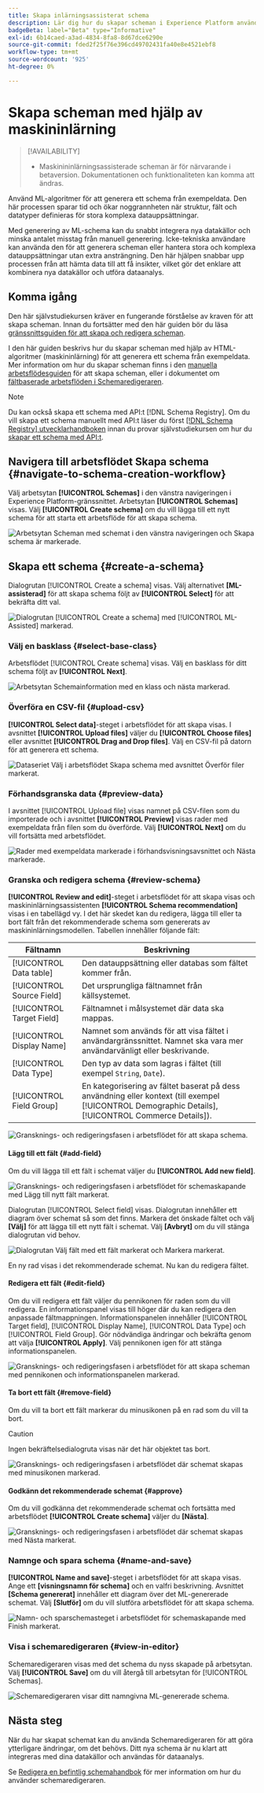 ```yaml
---
title: Skapa inlärningsassisterat schema
description: Lär dig hur du skapar scheman i Experience Platform användargränssnitt.
badgeBeta: label="Beta" type="Informative"
exl-id: 6b14caed-a3ad-4834-8fa8-8d67dce6290e
source-git-commit: fded2f25f76e396cd49702431fa40e8e4521ebf8
workflow-type: tm+mt
source-wordcount: '925'
ht-degree: 0%

---
```


# Skapa scheman med hjälp av maskininlärning

>[!AVAILABILITY]
>
>* Maskinininlärningsassisterade scheman är för närvarande i betaversion. Dokumentationen och funktionaliteten kan komma att ändras.

Använd ML-algoritmer för att generera ett schema från exempeldata. Den här processen sparar tid och ökar noggrannheten när struktur, fält och datatyper definieras för stora komplexa datauppsättningar.

Med generering av ML-schema kan du snabbt integrera nya datakällor och minska antalet misstag från manuell generering. Icke-tekniska användare kan använda den för att generera scheman eller hantera stora och komplexa datauppsättningar utan extra ansträngning. Den här hjälpen snabbar upp processen från att hämta data till att få insikter, vilket gör det enklare att kombinera nya datakällor och utföra dataanalys.

## Komma igång

Den här självstudiekursen kräver en fungerande förståelse av kraven för att skapa scheman. Innan du fortsätter med den här guiden bör du läsa [gränssnittsguiden för att skapa och redigera scheman](./resources/schemas.md).

I den här guiden beskrivs hur du skapar scheman med hjälp av HTML-algoritmer (maskininlärning) för att generera ett schema från exempeldata. Mer information om hur du skapar scheman finns i den [manuella arbetsflödesguiden](https://experienceleague.adobe.com/en/docs/experience-platform/xdm/ui/resources/schemas#add-field-groups) för att skapa scheman, eller i dokumentet om [fältbaserade arbetsflöden i Schemaredigeraren](https://experienceleague.adobe.com/en/docs/experience-platform/xdm/ui/field-based-workflows).

>[!NOTE]
>
>Du kan också skapa ett schema med API:t [!DNL Schema Registry]. Om du vill skapa ett schema manuellt med API:t läser du först [[!DNL Schema Registry] utvecklarhandboken](../api/getting-started.md) innan du provar självstudiekursen om hur du [skapar ett schema med API:t](../tutorials/create-schema-api.md).

## Navigera till arbetsflödet Skapa schema {#navigate-to-schema-creation-workflow}

Välj arbetsytan **[!UICONTROL Schemas]** i den vänstra navigeringen i Experience Platform-gränssnittet. Arbetsytan **[!UICONTROL Schemas]** visas. Välj **[!UICONTROL Create schema]** om du vill lägga till ett nytt schema för att starta ett arbetsflöde för att skapa schema.

![Arbetsytan Scheman med schemat i den vänstra navigeringen och Skapa schema är markerade.](../images/ui/ml-schema-creation/schemas-workspace-create-schema.png)

## Skapa ett schema {#create-a-schema}

Dialogrutan [!UICONTROL Create a schema] visas. Välj alternativet **[ML-assisterad]** för att skapa schema följt av **[!UICONTROL Select]** för att bekräfta ditt val.

![Dialogrutan [!UICONTROL Create a schema] med [!UICONTROL ML- Assisted] markerad.](../images/ui/ml-schema-creation/use-sample-csv.png)

### Välj en basklass {#select-base-class}

Arbetsflödet [!UICONTROL Create schema] visas. Välj en basklass för ditt schema följt av **[!UICONTROL Next]**.

![Arbetsytan Schemainformation med en klass och nästa markerad.](../images/ui/ml-schema-creation/select-base-class.png)

### Överföra en CSV-fil {#upload-csv}

**[!UICONTROL Select data]**-steget i arbetsflödet för att skapa visas. I avsnittet **[!UICONTROL Upload files]** väljer du **[!UICONTROL Choose files]** eller avsnittet **[!UICONTROL Drag and Drop files]**. Välj en CSV-fil på datorn för att generera ett schema.

![Dataseriet Välj i arbetsflödet Skapa schema med avsnittet Överför filer markerat.](../images/ui/ml-schema-creation/upload-files.png)

### Förhandsgranska data {#preview-data}

I avsnittet [!UICONTROL Upload file] visas namnet på CSV-filen som du importerade och i avsnittet **[!UICONTROL Preview]** visas rader med exempeldata från filen som du överförde. Välj **[!UICONTROL Next]** om du vill fortsätta med arbetsflödet.

![Rader med exempeldata markerade i förhandsvisningsavsnittet och Nästa markerade.](../images/ui/ml-schema-creation/preview-data.png)

### Granska och redigera schema {#review-schema}

**[!UICONTROL Review and edit]**-steget i arbetsflödet för att skapa visas och maskininlärningsassistenten **[!UICONTROL Schema recommendation]** visas i en tabellägd vy. I det här skedet kan du redigera, lägga till eller ta bort fält från det rekommenderade schema som genererats av maskininlärningsmodellen. Tabellen innehåller följande fält:

| Fältnamn | Beskrivning |
|------------------|---------------------------------------------------------|
| [!UICONTROL Data table] | Den datauppsättning eller databas som fältet kommer från. |
| [!UICONTROL Source Field] | Det ursprungliga fältnamnet från källsystemet. |
| [!UICONTROL Target Field] | Fältnamnet i målsystemet där data ska mappas. |
| [!UICONTROL Display Name] | Namnet som används för att visa fältet i användargränssnittet. Namnet ska vara mer användarvänligt eller beskrivande. |
| [!UICONTROL Data Type] | Den typ av data som lagras i fältet (till exempel `String`, `Date`). |
| [!UICONTROL Field Group] | En kategorisering av fältet baserat på dess användning eller kontext (till exempel [!UICONTROL Demographic Details], [!UICONTROL Commerce Details]). |

![Gransknings- och redigeringsfasen i arbetsflödet för att skapa schema.](../images/ui/ml-schema-creation/schema-recommendation.png)

#### Lägg till ett fält {#add-field}

Om du vill lägga till ett fält i schemat väljer du **[!UICONTROL Add new field]**.

![Gransknings- och redigeringsfasen i arbetsflödet för schemaskapande med Lägg till nytt fält markerat.](../images/ui/ml-schema-creation/add-new-field.png)

Dialogrutan [!UICONTROL Select field] visas. Dialogrutan innehåller ett diagram över schemat så som det finns. Markera det önskade fältet och välj **[Välj]** för att lägga till ett nytt fält i schemat. Välj **[Avbryt]** om du vill stänga dialogrutan vid behov.

![Dialogrutan Välj fält med ett fält markerat och Markera markerat.](../images/ui/ml-schema-creation/select-field-dialog.png)

En ny rad visas i det rekommenderade schemat. Nu kan du redigera fältet.

#### Redigera ett fält {#edit-field}

Om du vill redigera ett fält väljer du pennikonen för raden som du vill redigera. En informationspanel visas till höger där du kan redigera den anpassade fältmappningen. Informationspanelen innehåller [!UICONTROL Target field], [!UICONTROL Display Name], [!UICONTROL Data Type] och [!UICONTROL Field Group]. Gör nödvändiga ändringar och bekräfta genom att välja **[!UICONTROL Apply]**. Välj pennikonen igen för att stänga informationspanelen.

![Gransknings- och redigeringsfasen i arbetsflödet för att skapa scheman med pennikonen och informationspanelen markerad.](../images/ui/ml-schema-creation/edit-field.png)

#### Ta bort ett fält {#remove-field}

Om du vill ta bort ett fält markerar du minusikonen på en rad som du vill ta bort.

>[!CAUTION]
>
>Ingen bekräftelsedialogruta visas när det här objektet tas bort.

![Gransknings- och redigeringsfasen i arbetsflödet där schemat skapas med minusikonen markerad.](../images/ui/ml-schema-creation/remove-field.png)

#### Godkänn det rekommenderade schemat {#approve}

Om du vill godkänna det rekommenderade schemat och fortsätta med arbetsflödet **[!UICONTROL Create schema]** väljer du **[Nästa]**.

![Gransknings- och redigeringsfasen i arbetsflödet där schemat skapas med Nästa markerat.](../images/ui/ml-schema-creation/next.png)

### Namnge och spara schema {#name-and-save}

**[!UICONTROL Name and save]**-steget i arbetsflödet för att skapa visas. Ange ett **[visningsnamn för schema]** och en valfri beskrivning. Avsnittet **[Schema genererat]** innehåller ett diagram över det ML-genererade schemat. Välj **[Slutför]** om du vill slutföra arbetsflödet för att skapa schema.

![Namn- och sparschemasteget i arbetsflödet för schemaskapande med Finish markerat.](../images/ui/ml-schema-creation/name-and-save.png)

### Visa i schemaredigeraren {#view-in-editor}

Schemaredigeraren visas med det schema du nyss skapade på arbetsytan. Välj **[!UICONTROL Save]** om du vill återgå till arbetsytan för [!UICONTROL Schemas].

![Schemaredigeraren visar ditt namngivna ML-genererade schema.](../images/ui/ml-schema-creation/schema-editor.png)

## Nästa steg

När du har skapat schemat kan du använda Schemaredigeraren för att göra ytterligare ändringar, om det behövs. Ditt nya schema är nu klart att integreras med dina datakällor och användas för dataanalys.

Se [Redigera en befintlig schemahandbok](https://experienceleague.adobe.com/en/docs/experience-platform/xdm/ui/resources/schemas#edit) för mer information om hur du använder schemaredigeraren.
